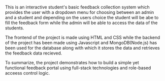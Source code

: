 This is an interactive student's basic feedback collection system which provides the user with a dropdown menu for choosing between an admin and a student and depending on the users choice the student will be abe to fill the feedback form while the admin will be able to access the data of the students. 

The frontend of the project is made using HTML and CSS while the backend of the project has been made using Javascript and MongoDB(Node.js) has been used for the database along with which it  stores the data and retrieves the feedback data recieved.

To summarize, the project demonstrates how to build a simple yet functional feedback portal using full-stack technologies and role-based acceess control logic.